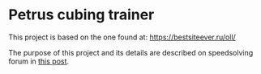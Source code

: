 # Petrus cubing trainer
This project is based on the one found at: https://bestsiteever.ru/oll/

The purpose of this project and its details are described on speedsolving forum in [this post](https://www.speedsolving.com/forum/threads/oll-trainer.66924/).  
